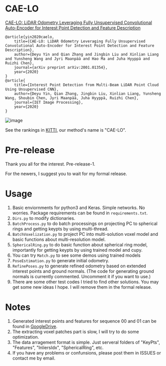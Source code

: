 # CAE-LO
[CAE-LO: LiDAR Odometry Leveraging Fully Unsupervised Convolutional Auto-Encoder for Interest Point Detection and Feature Description](https://arxiv.org/abs/2001.01354)
```
@article{yin2020caelo,
    title={CAE-LO: LiDAR Odometry Leveraging Fully Unsupervised Convolutional Auto-Encoder for Interest Point Detection and Feature Description},
    author={Deyu Yin and Qian Zhang and Jingbin Liu and Xinlian Liang and Yunsheng Wang and Jyri Maanpää and Hao Ma and Juha Hyyppä and Ruizhi Chen},
    journal={arXiv preprint arXiv:2001.01354},
    year={2020}
}
@article{
    title={Interest Point Detection from Multi-Beam LiDAR Point Cloud Using Unsupervised CNN},
    author={Deyu Yin, Qian Zhang, Jingbin Liu, Xinlian Liang, Yunsheng Wang, Shoubin Chen, Jyri Maanpää, Juha Hyyppä, Ruizhi Chen},
    journal={IET Image Processing},
    year={2020}
}
```
![image](https://github.com/SRainGit/CAE-LO/blob/master/Docs/CAE-LO%20method%20overview.png)

See the rankings in [KITTI](http://www.cvlibs.net/datasets/kitti/eval_odometry.php), our method's name is "CAE-LO".


# Pre-release
Thank you all for the interest. Pre-release-1.

For the newers, I suggest you to wait for my formal release.


# Usage
1. Basic enviornments for python3 and Keras. Simple networks. No worries. Package requirements can be found in `requirements.txt`.
2. `Dirs.py` to modify dictionaries.
3. `BatchProcess.py` to do batch processings on projecting PC to spherical rings and getting keypts by using multi-thread.
4. `BatchVoxelization.py` to project PC into multi-solution voxel model and basic functions about multi-resolution model.
5. `SphericalRing.py` to do basic function about spherical ring model, importantly for getting keypts by using trained model and cupy.
6. You can try `Match.py` to see some demos using trained models
7. `PoseEstimation.py` to generate initial odometry.
8. `RefinePoses.py` to generate refined odometry based on extended interest points and ground normals. (The code for generating ground normals is currently commented. Uncomment it if you want to use.)
9. There are some other test codes I tried to find other solutions. You may get some new ideas I hope. I will remove them in the formal release.


# Notes
1. Generated interest points and features for sequence 00 and 01 can be found in [GoogleDrive](https://drive.google.com/open?id=1MATZrnTgBXeKmaIyC-x5dRHrZ6hX9Hl0).
2. The extracting voxel patches part is slow, I will try to do some optimization.
3. The data arragement format is simple. Just serveral folders of "KeyPts", "Features", "InliersIdx", "SphericalRing", etc.
4. If you have any problems or confunsions, please post them in ISSUES or contact me by email.
